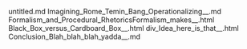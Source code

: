 untitled.md
Imagining_Rome_Temin_Bang_Operationalizing__.md
Formalism_and_Procedural_RhetoricsFormalism_makes__.html
Black_Box_versus_Cardboard_Box__.html
div_Idea_here_is_that__.html
Conclusion_Blah_blah_blah_yadda__.md
